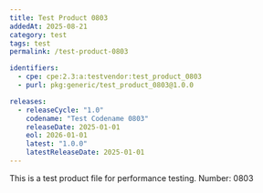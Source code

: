 ```yaml
---
title: Test Product 0803
addedAt: 2025-08-21
category: test
tags: test
permalink: /test-product-0803

identifiers:
  - cpe: cpe:2.3:a:testvendor:test_product_0803
  - purl: pkg:generic/test_product_0803@1.0.0

releases:
  - releaseCycle: "1.0"
    codename: "Test Codename 0803"
    releaseDate: 2025-01-01
    eol: 2026-01-01
    latest: "1.0.0"
    latestReleaseDate: 2025-01-01
---
```


This is a test product file for performance testing. Number: 0803
